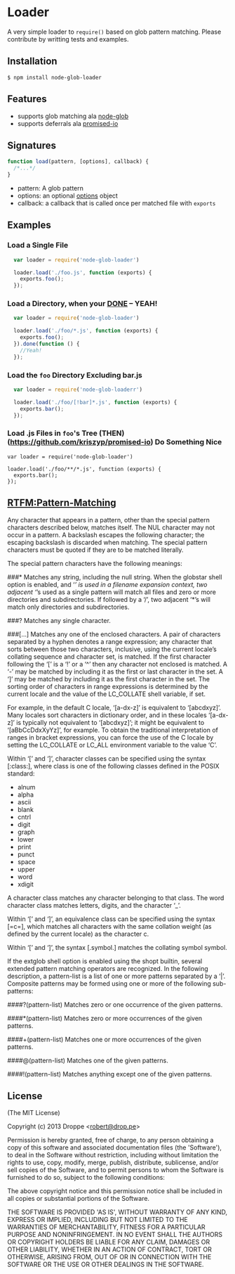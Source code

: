 # Loader

A very simple loader to ```require()``` based on glob pattern matching. Please contribute by writting tests and examples.

## Installation

    $ npm install node-glob-loader

## Features
  - supports glob matching ala [node-glob](https://github.com/isaacs/node-glob)
  - supports deferrals ala [promised-io](https://github.com/kriszyp/promised-io)

## Signatures

```js
function load(pattern, [options], callback) {
  /*...*/
}
```

- pattern: A glob pattern
- options: an optional [options](https://github.com/isaacs/node-glob#options) object
- callback: a callback that is called once per matched file with ```exports```

## Examples

### Load a Single File
```js
  var loader = require('node-glob-loader')

  loader.load('./foo.js', function (exports) {
    exports.foo();
  });
```

### Load a Directory, when your [DONE](https://github.com/kriszyp/promised-io) – YEAH!
```js
  var loader = require('node-glob-loader')

  loader.load('./foo/*.js', function (exports) {
    exports.foo();
  }).done(function () {
    //Yeah!
  });
```

### Load the ```foo``` Directory Excluding bar.js
```js
  var loader = require('node-glob-loaderr')

  loader.load('./foo/[!bar]*.js', function (exports) {
    exports.bar();
  });
```

### Load .js Files in ```foo```'s Tree (THEN)(https://github.com/kriszyp/promised-io) Do Something Nice
```
var loader = require('node-glob-loader')

loader.load('./foo/**/*.js', function (exports) {
  exports.bar();
});
```

## [RTFM:Pattern-Matching](http://www.gnu.org/software/bash/manual/bashref.html#Pattern-Matching)

Any character that appears in a pattern, other than the special pattern characters described below, matches itself. The NUL character may not occur in a pattern. A backslash escapes the following character; the escaping backslash is discarded when matching. The special pattern characters must be quoted if they are to be matched literally.

The special pattern characters have the following meanings:

###*
Matches any string, including the null string. When the globstar shell option is enabled, and ‘*’ is used in a filename expansion context, two adjacent ‘*’s used as a single pattern will match all files and zero or more directories and subdirectories. If followed by a ‘/’, two adjacent ‘*’s will match only directories and subdirectories.

###?
Matches any single character.

###[…]
Matches any one of the enclosed characters. A pair of characters separated by a hyphen denotes a range expression; any character that sorts between those two characters, inclusive, using the current locale’s collating sequence and character set, is matched. If the first character following the ‘[’ is a ‘!’ or a ‘^’ then any character not enclosed is matched. A ‘-’ may be matched by including it as the first or last character in the set. A ‘]’ may be matched by including it as the first character in the set. The sorting order of characters in range expressions is determined by the current locale and the value of the LC_COLLATE shell variable, if set.

For example, in the default C locale, ‘[a-dx-z]’ is equivalent to ‘[abcdxyz]’. Many locales sort characters in dictionary order, and in these locales ‘[a-dx-z]’ is typically not equivalent to ‘[abcdxyz]’; it might be equivalent to ‘[aBbCcDdxXyYz]’, for example. To obtain the traditional interpretation of ranges in bracket expressions, you can force the use of the C locale by setting the LC_COLLATE or LC_ALL environment variable to the value ‘C’.

Within ‘[’ and ‘]’, character classes can be specified using the syntax [:class:], where class is one of the following classes defined in the POSIX standard:

- alnum
- alpha
- ascii
- blank
- cntrl
- digit
- graph
- lower
- print
- punct
- space
- upper
- word
- xdigit

A character class matches any character belonging to that class. The word character class matches letters, digits, and the character ‘_’.

Within ‘[’ and ‘]’, an equivalence class can be specified using the syntax [=c=], which matches all characters with the same collation weight (as defined by the current locale) as the character c.

Within ‘[’ and ‘]’, the syntax [.symbol.] matches the collating symbol symbol.

If the extglob shell option is enabled using the shopt builtin, several extended pattern matching operators are recognized. In the following description, a pattern-list is a list of one or more patterns separated by a ‘|’. Composite patterns may be formed using one or more of the following sub-patterns:

####?(pattern-list)
Matches zero or one occurrence of the given patterns.

####*(pattern-list)
Matches zero or more occurrences of the given patterns.

####+(pattern-list)
Matches one or more occurrences of the given patterns.

####@(pattern-list)
Matches one of the given patterns.

####!(pattern-list)
Matches anything except one of the given patterns.


## License 

(The MIT License)

Copyright (c) 2013 Droppe &lt;robert@drop.pe&gt;

Permission is hereby granted, free of charge, to any person obtaining
a copy of this software and associated documentation files (the
'Software'), to deal in the Software without restriction, including
without limitation the rights to use, copy, modify, merge, publish,
distribute, sublicense, and/or sell copies of the Software, and to
permit persons to whom the Software is furnished to do so, subject to
the following conditions:

The above copyright notice and this permission notice shall be
included in all copies or substantial portions of the Software.

THE SOFTWARE IS PROVIDED 'AS IS', WITHOUT WARRANTY OF ANY KIND,
EXPRESS OR IMPLIED, INCLUDING BUT NOT LIMITED TO THE WARRANTIES OF
MERCHANTABILITY, FITNESS FOR A PARTICULAR PURPOSE AND NONINFRINGEMENT.
IN NO EVENT SHALL THE AUTHORS OR COPYRIGHT HOLDERS BE LIABLE FOR ANY
CLAIM, DAMAGES OR OTHER LIABILITY, WHETHER IN AN ACTION OF CONTRACT,
TORT OR OTHERWISE, ARISING FROM, OUT OF OR IN CONNECTION WITH THE
SOFTWARE OR THE USE OR OTHER DEALINGS IN THE SOFTWARE.
